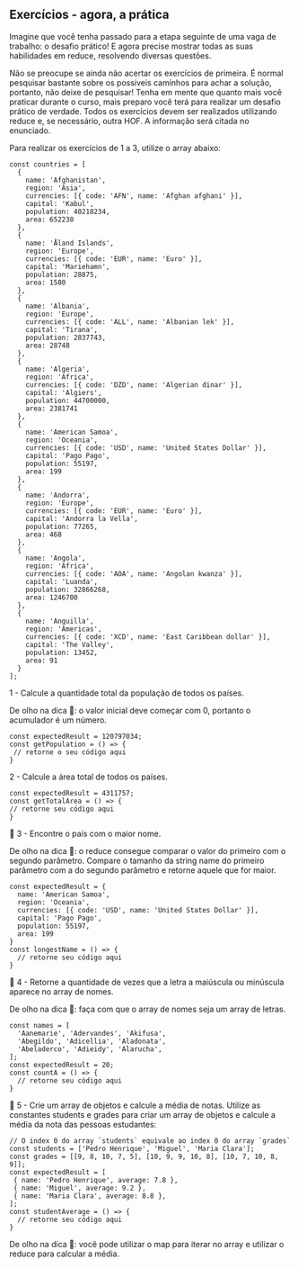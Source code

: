 ## Exercícios - agora, a prática
Imagine que você tenha passado para a etapa seguinte de uma vaga de trabalho: o desafio prático! E agora precise mostrar todas as suas habilidades em reduce, resolvendo diversas questões.

Não se preocupe se ainda não acertar os exercícios de primeira. É normal pesquisar bastante sobre os possíveis caminhos para achar a solução, portanto, não deixe de pesquisar! Tenha em mente que quanto mais você praticar durante o curso, mais preparo você terá para realizar um desafio prático de verdade. Todos os exercícios devem ser realizados utilizando reduce e, se necessário, outra HOF. A informação será citada no enunciado.

Para realizar os exercícios de 1 a 3, utilize o array abaixo:

```
const countries = [
  {
    name: 'Afghanistan',
    region: 'Asia',
    currencies: [{ code: 'AFN', name: 'Afghan afghani' }],
    capital: 'Kabul',
    population: 40218234,
    area: 652230
  },
  {
    name: 'Åland Islands',
    region: 'Europe',
    currencies: [{ code: 'EUR', name: 'Euro' }],
    capital: 'Mariehamn',
    population: 28875,
    area: 1580
  },
  {
    name: 'Albania',
    region: 'Europe',
    currencies: [{ code: 'ALL', name: 'Albanian lek' }],
    capital: 'Tirana',
    population: 2837743,
    area: 28748
  },
  {
    name: 'Algeria',
    region: 'Africa',
    currencies: [{ code: 'DZD', name: 'Algerian dinar' }],
    capital: 'Algiers',
    population: 44700000,
    area: 2381741
  },
  {
    name: 'American Samoa',
    region: 'Oceania',
    currencies: [{ code: 'USD', name: 'United States Dollar' }],
    capital: 'Pago Pago',
    population: 55197,
    area: 199
  },
  {
    name: 'Andorra',
    region: 'Europe',
    currencies: [{ code: 'EUR', name: 'Euro' }],
    capital: 'Andorra la Vella',
    population: 77265,
    area: 468
  },
  {
    name: 'Angola',
    region: 'Africa',
    currencies: [{ code: 'AOA', name: 'Angolan kwanza' }],
    capital: 'Luanda',
    population: 32866268,
    area: 1246700
  },
  {
    name: 'Anguilla',
    region: 'Americas',
    currencies: [{ code: 'XCD', name: 'East Caribbean dollar' }],
    capital: 'The Valley',
    population: 13452,
    area: 91
  }
];
```

1 - Calcule a quantidade total da população de todos os países.

De olho na dica 👀: o valor inicial deve começar com 0, portanto o acumulador é um número.

```
const expectedResult = 120797034;
const getPopulation = () => {
 // retorne o seu código aqui
}
```

2 - Calcule a área total de todos os países.

```
const expectedResult = 4311757;
const getTotalArea = () => {
// retorne seu código aqui
}
```

🚀 3 - Encontre o país com o maior nome.

De olho na dica 👀: o reduce consegue comparar o valor do primeiro com o segundo parâmetro. Compare o tamanho da string name do primeiro parâmetro com a do segundo parâmetro e retorne aquele que for maior.

```
const expectedResult = {
  name: 'American Samoa',
  region: 'Oceania',
  currencies: [{ code: 'USD', name: 'United States Dollar' }],
  capital: 'Pago Pago',
  population: 55197,
  area: 199
}
const longestName = () => {
  // retorne seu código aqui
}
```

🚀 4 - Retorne a quantidade de vezes que a letra a maiúscula ou minúscula aparece no array de nomes.

De olho na dica 👀: faça com que o array de nomes seja um array de letras.

```
const names = [
  'Aanemarie', 'Adervandes', 'Akifusa',
  'Abegildo', 'Adicellia', 'Aladonata',
  'Abeladerco', 'Adieidy', 'Alarucha',
];
const expectedResult = 20;
const countA = () => {
  // retorne seu código aqui
}
```

🚀 5 - Crie um array de objetos e calcule a média de notas. Utilize as constantes students e grades para criar um array de objetos e calcule a média da nota das pessoas estudantes:

```
// O index 0 do array `students` equivale ao index 0 do array `grades`
const students = ['Pedro Henrique', 'Miguel', 'Maria Clara'];
const grades = [[9, 8, 10, 7, 5], [10, 9, 9, 10, 8], [10, 7, 10, 8, 9]];
const expectedResult = [
 { name: 'Pedro Henrique', average: 7.8 },
 { name: 'Miguel', average: 9.2 },
 { name: 'Maria Clara', average: 8.8 },
];
const studentAverage = () => {
  // retorne seu código aqui
}
```

De olho na dica 👀: você pode utilizar o map para iterar no array e utilizar o reduce para calcular a média.